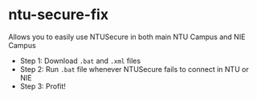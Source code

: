 # ntu-secure-fix
Allows you to easily use NTUSecure in both main NTU Campus and NIE Campus

- Step 1: Download `.bat` and `.xml` files
- Step 2: Run `.bat` file whenever NTUSecure fails to connect in NTU or NIE
- Step 3: Profit!
